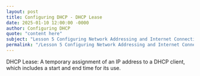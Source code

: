 ```yaml
---
layout: post
title: Configuring DHCP - DHCP Lease
date: 2025-01-10 12:00:00 -0000
author: Configuring DHCP
quote: "content here"
subject: "Lesson 5 Configuring Network Addressing and Internet Connections"
permalink: "/Lesson 5 Configuring Network Addressing and Internet Connections/Configuring DHCP/Configuring DHCP - DHCP Lease"
---
```


DHCP Lease: A temporary assignment of an IP address to a DHCP client, which includes a start and end time for its use.
